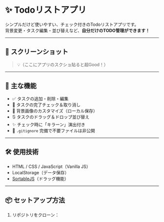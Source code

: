 # ✨ Todoリストアプリ

シンプルだけど使いやすい、チェック付きのTodoリストアプリです。  
背景変更・タスク編集・並び替えなど、**自分だけのTODO管理ができます！**

---

## 📸 スクリーンショット

> 💡（ここにアプリのスクショ貼ると超Good！）

---

## 🚀 主な機能

- ✅ タスクの追加・削除・編集
- 📌 タスクの完了チェック＆取り消し
- 🎨 背景画像のカスタマイズ（ローカル保存）
- 🔃 タスクのドラッグ＆ドロップ並び替え
- ✨ チェック時に「キラーン」演出付き
- 🧹 `.gitignore` 完備で不要ファイルは非公開

---

## 🛠️ 使用技術

- HTML / CSS / JavaScript（Vanilla JS）
- LocalStorage（データ保存）
- [SortableJS](https://github.com/SortableJS/Sortable)（ドラッグ機能）

---

## 📦 セットアップ方法

1. リポジトリをクローン：


